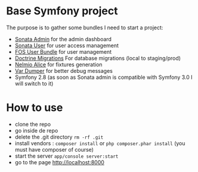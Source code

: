 Base Symfony project
=====================

The purpose is to gather some bundles I need to start a project: 

* [Sonata Admin](https://sonata-project.org/bundles/admin/3-x/doc/index.html) for the admin dashboard
* [Sonata User](https://sonata-project.org/bundles/user/3-x/doc/index.html) for user access management
* [FOS User Bundle](https://symfony.com/doc/current/bundles/FOSUserBundle/index.html) for user management
* [Doctrine Migrations](https://symfony.com/doc/master/bundles/DoctrineMigrationsBundle/index.html) For database migrations (local to staging/prod)
* [Nelmio Alice](https://github.com/nelmio/alice) for fixtures generation
* [Var Dumper](https://symfony.com/doc/current/components/var_dumper.html) for better debug messages
* Symfony 2.8 (as soon as Sonata admin is compatible with Symfony 3.0 I will switch to it)

# How to use

* clone the repo
* go inside de repo
* delete the .git directory ```rm -rf .git```
* install vendors : ```composer install``` or ```php composer.phar install``` (you must have composer of course)
* start the server ```app/console server:start```
* go to the page [http://localhost:8000](http://localhost:8000)
